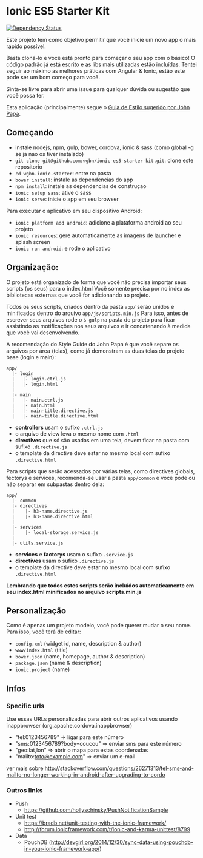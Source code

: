 # Ionic ES5 Starter Kit

[![Dependency Status](https://david-dm.org/loicknuchel/ionic-starter.svg)](https://david-dm.org/loicknuchel/ionic-starter)

Este projeto tem como objetivo permitir que você inicie um novo app o mais rápido possível.

Basta cloná-lo e você está pronto para começar o seu app com o básico! O código padrão já está escrito e as libs mais utilizadas estão incluídas. Tentei seguir ao máximo as melhores práticas com Angular & Ionic, estão este pode ser um bom começo para você.

Sinta-se livre para abrir uma issue para qualquer dúvida ou sugestão que você possa ter.

Esta aplicação (principalmente) segue o [Guia de Estilo sugerido por John Papa](https://github.com/johnpapa/angular-styleguide/blob/master/a1/i18n/pt-BR.md).

## Começando

- instale nodejs, npm, gulp, bower, cordova, ionic & sass (como global -g se ja nao os tiver instalado)
- `git clone git@github.com:wgbn/ionic-es5-starter-kit.git`: clone este repositorio
- `cd wgbn-ionic-starter`: entre na pasta
- `bower install`: instale as dependencias do app
- `npm install`: instale as dependencias de construçao
- `ionic setup sass`: ative o sass
- `ionic serve`: inicie o app em seu browser

Para executar o aplicativo em seu dispositivo Android:

- `ionic platform add android`: adicione a plataforma android ao seu projeto
- `ionic resources`: gere automaticamente as imagens de launcher e splash screen
- `ionic run android`: e rode o aplicativo

## Organização:

O projeto está organizado de forma que você não precisa importar seus scripts (os seus) para o index.html
Você somente precisa por no index as bibliotecas externas que você for adicionando ao projeto.

Todos os seus scripts, criados dentro da pasta `app/` serão unidos e minificados dentro do arquivo `app/js/scripts.min.js`
Para isso, antes de escrever seus arquivos rode o `$ gulp` na pasta do projeto para ficar assistindo as motificações nos seus arquivos e ir concatenando à medida que você vai desenvolvendo.

A recomendação do Style Guide do John Papa é que você separe os arquivos por área (telas), como já demonstram as duas telas do projeto base (login e main):

```
app/
  |- login
  |   |- login.ctrl.js
  |   |- login.html
  |
  |- main
  |   |- main.ctrl.js
  |   |- main.html
  |   |- main-title.directive.js
  |   |- main-title.directive.html
```

* **controllers** usam o sufixo `.ctrl.js`
* o arquivo de view leva o mesmo nome com `.html`
* **directives** que só são usadas em uma tela, devem ficar na pasta com sufixo `.directive.js`
* o template da directive deve estar no mesmo local com sufixo `.directive.html`

Para scripts que serão acessados por várias telas, como directives globais, fectorys e services, recomenda-se usar a pasta `app/common` e você pode ou não separar em subpastas dentro dela:

```
app/
  |- common
  |- directives
  |    |- h3-name.directive.js
  |    |- h3-name.directive.html
  |
  |- services
  |    |- local-storage.service.js
  |
  |- utils.service.js
```

* **services** e **factorys** usam o sufixo `.service.js`
* **directives** usam o sufixo `.directive.js`
* o template da directive deve estar no mesmo local com sufixo `.directive.html`

**Lembrando que todos estes scripts serão incluídos automaticamente em seu index.html minificados no arquivo scripts.min.js**

## Personalização

Como é apenas um projeto modelo, você pode querer mudar o seu nome. Para isso, vocẽ terá de editar:

- `config.xml` (widget id, name, description & author)
- `www/index.html` (title)
- `bower.json` (name, homepage, author & description)
- `package.json` (name & description)
- `ionic.project` (name)

## Infos

### Specific urls

Use essas URLs personalizadas para abrir outros aplicativos usando inappbrowser (org.apache.cordova.inappbrowser)

- "tel:0123456789" => ligar para este número
- "sms:0123456789?body=coucou" => enviar sms para este número
- "geo:lat,lon" => abrir o mapa para estas coordenadas
- "mailto:toto@example.com" => enviar um e-mail

ver mais sobre http://stackoverflow.com/questions/26271313/tel-sms-and-mailto-no-longer-working-in-android-after-upgrading-to-cordo

### Outros links

- Push
    - https://github.com/hollyschinsky/PushNotificationSample
- Unit test
    - https://bradb.net/unit-testing-with-the-ionic-framework/
    - http://forum.ionicframework.com/t/ionic-and-karma-unittest/8799
- Data
    - PouchDB (http://devgirl.org/2014/12/30/sync-data-using-pouchdb-in-your-ionic-framework-app/)
